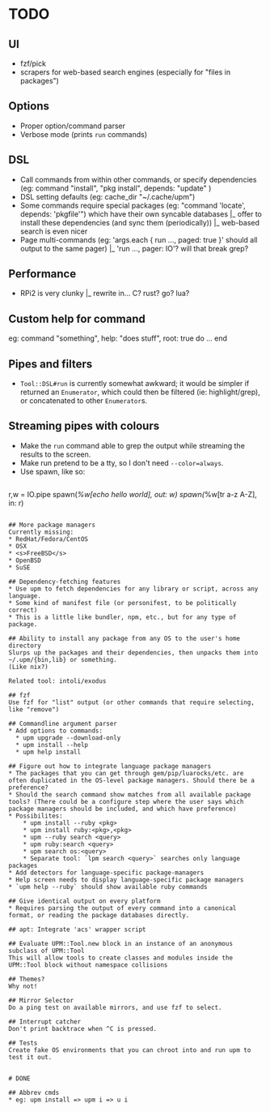 # TODO

## UI
* fzf/pick
* scrapers for web-based search engines (especially for "files in packages")

## Options
* Proper option/command parser
* Verbose mode (prints `run` commands)

## DSL
* Call commands from within other commands, or specify dependencies (eg: command "install", "pkg install", depends: "update" )
* DSL setting defaults (eg: cache_dir "~/.cache/upm")
* Some commands require special packages (eg: "command 'locate', depends: 'pkgfile'") which have their own syncable databases
  |_ offer to install these dependencies (and sync them (periodically))
  |_ web-based search is even nicer
* Page multi-commands (eg: 'args.each { run ..., paged: true }' should all output to the same pager)
  |_ 'run ..., pager: IO'? will that break grep?

## Performance
* RPi2 is very clunky
  |_ rewrite in... C? rust? go? lua?

## Custom help for command
eg: command "something", help: "does stuff", root: true do ... end

## Pipes and filters
* `Tool::DSL#run` is currently somewhat awkward; it would be simpler if returned an `Enumerator`, which could then be filtered (ie: highlight/grep), or concatenated to other `Enumerator`s.

## Streaming pipes with colours
* Make the `run` command able to grep the output while streaming the results to the screen.
* Make run pretend to be a tty, so I don't need `--color=always`.
* Use spawn, like so:
  ```
r,w = IO.pipe
spawn(*%w[echo hello world], out: w)
spawn(*%w[tr a-z A-Z], in: r)
```

## More package managers
Currently missing:
* RedHat/Fedora/CentOS
* OSX
* <s>FreeBSD</s>
* OpenBSD
* SuSE

## Dependency-fetching features
* Use upm to fetch dependencies for any library or script, across any language.
* Some kind of manifest file (or personifest, to be politically correct)
* This is a little like bundler, npm, etc., but for any type of package.

## Ability to install any package from any OS to the user's home directory
Slurps up the packages and their dependencies, then unpacks them into ~/.upm/{bin,lib} or something.
(Like nix?)

Related tool: intoli/exodus

## fzf
Use fzf for "list" output (or other commands that require selecting, like "remove")

## Commandline argument parser
* Add options to commands:
  * upm upgrade --download-only
  * upm install --help
  * upm help install

## Figure out how to integrate language package managers
* The packages that you can get through gem/pip/luarocks/etc. are often duplicated in the OS-level package managers. Should there be a preference?
* Should the search command show matches from all available package tools? (There could be a configure step where the user says which package managers should be included, and which have preference)
* Possibilites: 
    * upm install --ruby <pkg>
    * upm install ruby:<pkg>,<pkg>
    * upm --ruby search <query>
    * upm ruby:search <query>
    * upm search os:<query>
    * Separate tool: `lpm search <query>` searches only language packages 
* Add detectors for language-specific package-managers
* Help screen needs to display language-specific package managers
* `upm help --ruby` should show available ruby commands

## Give identical output on every platform
* Requires parsing the output of every command into a canonical format, or reading the package databases directly.

## apt: Integrate 'acs' wrapper script

## Evaluate UPM::Tool.new block in an instance of an anonymous subclass of UPM::Tool
This will allow tools to create classes and modules inside the UPM::Tool block without namespace collisions

## Themes?
Why not!

## Mirror Selector
Do a ping test on available mirrors, and use fzf to select.

## Interrupt catcher
Don't print backtrace when ^C is pressed.

## Tests
Create fake OS environments that you can chroot into and run upm to test it out.


# DONE

## Abbrev cmds
* eg: upm install => upm i => u i

